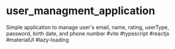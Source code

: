 # user_managment_application
Simple application to manage user's email, name, rating, userType, password, birth date, and phone number #vite #typescript #reactjs #materialUI #lazy-loading 
